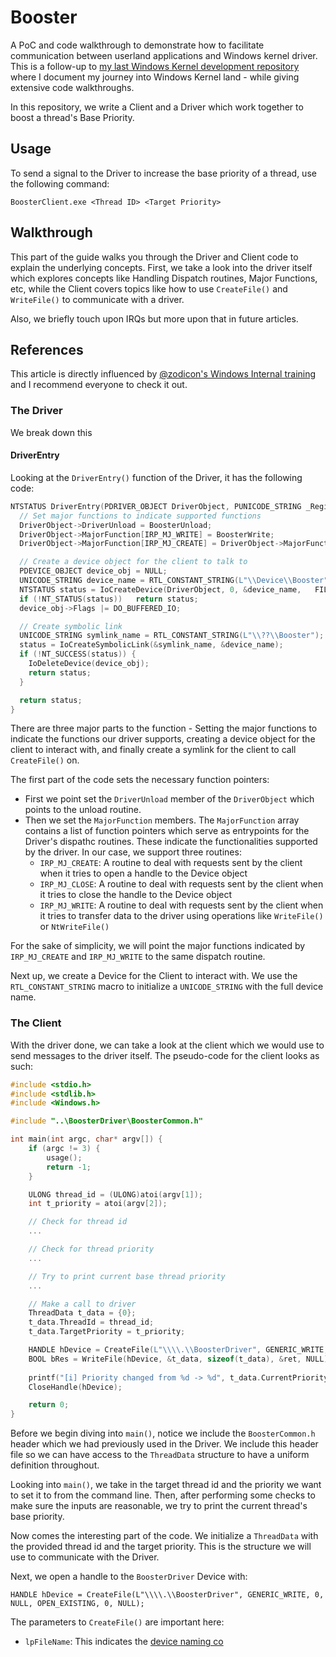 # Booster

A PoC and code walkthrough to demonstrate how to facilitate communication between userland applications and Windows kernel driver. This is a follow-up to [my last Windows Kernel development repository](https://github.com/whokilleddb/HelloWorldDriver) where I document my journey into Windows Kernel land - while giving extensive code walkthroughs. 

In this repository, we write a Client and a Driver which work together to boost a thread's Base Priority. 

## Usage

To send a signal to the Driver to increase the base priority of a thread, use the following command:

```
BoosterClient.exe <Thread ID> <Target Priority>
```

## Walkthrough

This part of the guide walks you through the Driver and Client code to explain the underlying concepts. First, we take a look into the driver itself which explores concepts like Handling Dispatch routines, Major Functions, etc, while the Client covers topics like how to use `CreateFile()` and `WriteFile()` to communicate with a driver. 

Also, we briefly touch upon IRQs but more upon that in future articles. 

## References

This article is directly influenced by [@zodicon's Windows Internal training](https://training.trainsec.net/view/courses/windows-kernel-programming-1) and I recommend everyone to check it out.  

### The Driver

We break down this 

#### DriverEntry

Looking at the `DriverEntry()` function of the Driver, it has the following code:
```c
NTSTATUS DriverEntry(PDRIVER_OBJECT DriverObject, PUNICODE_STRING _RegistryPath) {
  // Set major functions to indicate supported functions
  DriverObject->DriverUnload = BoosterUnload;
  DriverObject->MajorFunction[IRP_MJ_WRITE] = BoosterWrite;
  DriverObject->MajorFunction[IRP_MJ_CREATE] = DriverObject->MajorFunction[IRP_MJ_CLOSE] = BoosterCreateClose;

  // Create a device object for the client to talk to
  PDEVICE_OBJECT device_obj = NULL;
  UNICODE_STRING device_name = RTL_CONSTANT_STRING(L"\\Device\\Booster");
  NTSTATUS status = IoCreateDevice(DriverObject, 0, &device_name,	FILE_DEVICE_UNKNOWN, 0,	FALSE, &device_obj);
  if (!NT_STATUS(status))	return status;
  device_obj->Flags |= DO_BUFFERED_IO;

  // Create symbolic link
  UNICODE_STRING symlink_name = RTL_CONSTANT_STRING(L"\\??\\Booster");
  status = IoCreateSymbolicLink(&symlink_name, &device_name);
  if (!NT_SUCCESS(status)) {
    IoDeleteDevice(device_obj);
    return status;
  }

  return status;
}
```

There are three major parts to the function - Setting the major functions to indicate the functions our driver supports, creating a device object for the client to interact with, and finally create a symlink for the client to call `CreateFile()` on. 

The first part of the code sets the necessary function pointers:
 - First we point set the `DriverUnload` member of the `DriverObject` which points to the unload routine.
 - Then we set the `MajorFunction` members. The `MajorFunction` array contains a list of function pointers which serve as entrypoints for the Driver's dispathc routines. These indicate the functionalities supported by the driver. In our case, we support three routines:
	- `IRP_MJ_CREATE`: A routine to deal with requests sent by the client when it tries to open a handle to the Device object 
	- `IRP_MJ_CLOSE`: A routine to deal with requests sent by the client when it tries to close the handle to the Device object 
	- `IRP_MJ_WRITE`: A routine to deal with requests sent by the client when it tries to transfer data to the driver using operations like `WriteFile()` or `NtWriteFile()`

For the sake of simplicity, we will point the major functions indicated by `IRP_MJ_CREATE` and `IRP_MJ_WRITE` to the same dispatch routine. 

Next up, we create a Device for the Client to interact with. We use the `RTL_CONSTANT_STRING` macro to initialize a `UNICODE_STRING` with the full device name. 

### The Client

With the driver done, we can take a look at the client which we would use to send messages to the driver itself. The pseudo-code for the client looks as such:

```c
#include <stdio.h>
#include <stdlib.h>
#include <Windows.h>

#include "..\BoosterDriver\BoosterCommon.h"

int main(int argc, char* argv[]) {
	if (argc != 3) {
		usage();
		return -1;
	}

	ULONG thread_id = (ULONG)atoi(argv[1]);
	int t_priority = atoi(argv[2]);

	// Check for thread id
    ...

	// Check for thread priority
    ...

	// Try to print current base thread priority
	...

	// Make a call to driver
	ThreadData t_data = {0};
	t_data.ThreadId = thread_id;
	t_data.TargetPriority = t_priority;

	HANDLE hDevice = CreateFile(L"\\\\.\\BoosterDriver", GENERIC_WRITE, 0, NULL, OPEN_EXISTING, 0, NULL);
	BOOL bRes = WriteFile(hDevice, &t_data, sizeof(t_data), &ret, NULL); 
	
	printf("[i] Priority changed from %d -> %d", t_data.CurrentPriority, t_data.TargetPriority);
	CloseHandle(hDevice);

	return 0;
}
```

Before we begin diving into `main()`, notice we include the `BoosterCommon.h` header which we had previously used in the Driver. We include this header file so we can have access to the `ThreadData` structure to have a uniform definition throughout. 

Looking into `main()`, we take in the target thread id and the priority we want to set it to from the command line. Then, after performing some checks to make sure the inputs are reasonable, we try to print the current thread's base priority.

Now comes the interesting part of the code. We initialize a `ThreadData` with the provided thread id and the target priority. This is the structure we will use to communicate with the Driver. 

Next, we open a handle to the `BoosterDriver` Device with:
```
HANDLE hDevice = CreateFile(L"\\\\.\\BoosterDriver", GENERIC_WRITE, 0, NULL, OPEN_EXISTING, 0, NULL);
```

The parameters to `CreateFile()` are important here:
- `lpFileName`: This indicates the [device naming co](https://learn.microsoft.com/en-us/windows/win32/fileio/defining-an-ms-dos-device-name)